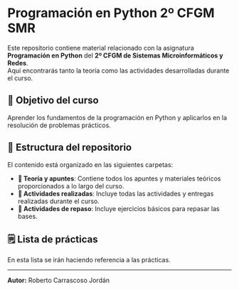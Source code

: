 # Programación en Python 2º CFGM SMR

Este repositorio contiene material relacionado con la asignatura **Programación en Python** del **2º CFGM de Sistemas Microinformáticos y Redes**.  
Aquí encontrarás tanto la teoría como las actividades desarrolladas durante el curso.  

## 📌 Objetivo del curso

Aprender los fundamentos de la programación en Python y aplicarlos en la resolución de problemas prácticos.

## 📂 Estructura del repositorio

El contenido está organizado en las siguientes carpetas:  

- **📘 Teoría y apuntes**: Contiene todos los apuntes y materiales teóricos proporcionados a lo largo del curso.  
- **📝 Actividades realizadas**: Incluye todas las actividades y entregas realizadas durante el curso.  
- **📕 Actividades de repaso**: Incluye ejercicios básicos para repasar las bases.  

## 🗒️ Lista de prácticas

En esta lista se irán haciendo referencia a las prácticas.

---

**Autor:** Roberto Carrascoso Jordán